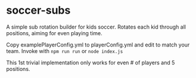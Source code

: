 # soccer-subs
A simple sub rotation builder for kids soccer.
Rotates each kid through all positions, aiming for even playing time.

Copy examplePlayerConfig.yml to playerConfig.yml and edit to match your team.
Invoke with `npm run run` or `node index.js`

This 1st trivial implementation only works for even # of players and 5 positions.